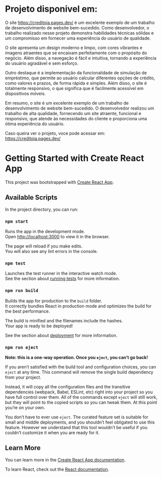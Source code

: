 # Projeto disponivel em: 

O site https://creditoja.pages.dev/ é um excelente exemplo de um trabalho de desenvolvimento de website bem-sucedido. Como desenvolvedor, o trabalho realizado nesse projeto demonstra habilidades técnicas sólidas e um compromisso em fornecer uma experiência do usuário de qualidade.

O site apresenta um design moderno e limpo, com cores vibrantes e imagens atraentes que se encaixam perfeitamente com o propósito do negócio. Além disso, a navegação é fácil e intuitiva, tornando a experiência do usuário agradável e sem esforço.

Outro destaque é a implementação da funcionalidade de simulação de empréstimo, que permite ao usuário calcular diferentes opções de crédito, como valores e prazos, de forma rápida e simples. Além disso, o site é totalmente responsivo, o que significa que é facilmente acessível em dispositivos móveis.

Em resumo, o site é um excelente exemplo de um trabalho de desenvolvimento de website bem-sucedido. O desenvolvedor realizou um trabalho de alta qualidade, fornecendo um site atraente, funcional e responsivo, que atende às necessidades do cliente e proporciona uma ótima experiência do usuário.

Caso queira ver o projeto, voce pode acessar em:  https://creditoja.pages.dev/

# Getting Started with Create React App

This project was bootstrapped with [Create React App](https://github.com/facebook/create-react-app).

## Available Scripts

In the project directory, you can run:

### `npm start`

Runs the app in the development mode.\
Open [http://localhost:3000](http://localhost:3000) to view it in the browser.

The page will reload if you make edits.\
You will also see any lint errors in the console.

### `npm test`

Launches the test runner in the interactive watch mode.\
See the section about [running tests](https://facebook.github.io/create-react-app/docs/running-tests) for more information.

### `npm run build`

Builds the app for production to the `build` folder.\
It correctly bundles React in production mode and optimizes the build for the best performance.

The build is minified and the filenames include the hashes.\
Your app is ready to be deployed!

See the section about [deployment](https://facebook.github.io/create-react-app/docs/deployment) for more information.

### `npm run eject`

**Note: this is a one-way operation. Once you `eject`, you can’t go back!**

If you aren’t satisfied with the build tool and configuration choices, you can `eject` at any time. This command will remove the single build dependency from your project.

Instead, it will copy all the configuration files and the transitive dependencies (webpack, Babel, ESLint, etc) right into your project so you have full control over them. All of the commands except `eject` will still work, but they will point to the copied scripts so you can tweak them. At this point you’re on your own.

You don’t have to ever use `eject`. The curated feature set is suitable for small and middle deployments, and you shouldn’t feel obligated to use this feature. However we understand that this tool wouldn’t be useful if you couldn’t customize it when you are ready for it.

## Learn More

You can learn more in the [Create React App documentation](https://facebook.github.io/create-react-app/docs/getting-started).

To learn React, check out the [React documentation](https://reactjs.org/).
